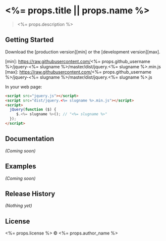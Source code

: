 # <%= props.title || props.name %>

> <%= props.description %>


## Getting Started

Download the [production version][min] or the [development version][max].

[min]: https://raw.githubusercontent.com/<%= props.github_username %>/jquery-<%= slugname %>/master/dist/jquery.<%= slugname %>.min.js
[max]: https://raw.githubusercontent.com/<%= props.github_username %>/jquery-<%= slugname %>/master/dist/jquery.<%= slugname %>.js

In your web page:

```html
<script src="jquery.js"></script>
<script src="dist/jquery.<%= slugname %>.min.js"></script>
<script>
  jQuery(function ($) {
     $.<%= slugname %>(); // "<%= slugname %>"
  });
</script>
```

## Documentation
_(Coming soon)_


## Examples
_(Coming soon)_


## Release History
_(Nothing yet)_


## License

<%= props.license %> © <%= props.author_name %>
